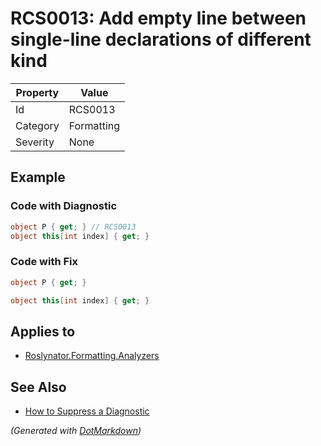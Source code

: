 # RCS0013: Add empty line between single\-line declarations of different kind

| Property | Value      |
| -------- | ---------- |
| Id       | RCS0013    |
| Category | Formatting |
| Severity | None       |

## Example

### Code with Diagnostic

```csharp
object P { get; } // RCS0013
object this[int index] { get; }
```

### Code with Fix

```csharp
object P { get; }

object this[int index] { get; }
```

## Applies to

* [Roslynator.Formatting.Analyzers](https://www.nuget.org/packages/Roslynator.Formatting.Analyzers)

## See Also

* [How to Suppress a Diagnostic](../HowToConfigureAnalyzers.md#how-to-suppress-a-diagnostic)


*\(Generated with [DotMarkdown](http://github.com/JosefPihrt/DotMarkdown)\)*